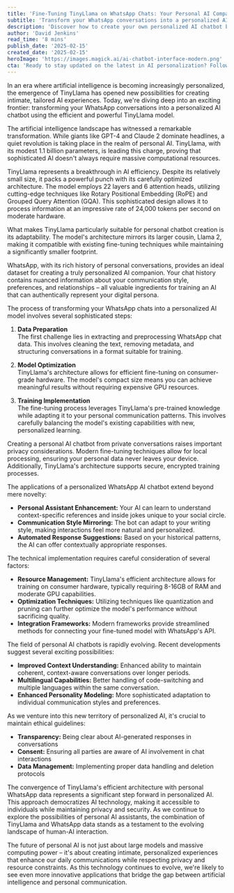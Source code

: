 ```yaml
---
title: 'Fine-Tuning TinyLlama on WhatsApp Chats: Your Personal AI Companion Awaits'
subtitle: 'Transform your WhatsApp conversations into a personalized AI chatbot using TinyLlama'
description: 'Discover how to create your own personalized AI chatbot by fine-tuning TinyLlama on your WhatsApp conversations. This innovative approach combines efficient AI technology with personal data to create a unique digital companion while maintaining privacy and security.'
author: 'David Jenkins'
read_time: '8 mins'
publish_date: '2025-02-15'
created_date: '2025-02-15'
heroImage: 'https://images.magick.ai/ai-chatbot-interface-modern.png'
cta: 'Ready to stay updated on the latest in AI personalization? Follow us on LinkedIn for cutting-edge insights on TinyLlama, personal AI development, and more transformative tech innovations.'
---
```


In an era where artificial intelligence is becoming increasingly personalized, the emergence of TinyLlama has opened new possibilities for creating intimate, tailored AI experiences. Today, we're diving deep into an exciting frontier: transforming your WhatsApp conversations into a personalized AI chatbot using the efficient and powerful TinyLlama model.

The artificial intelligence landscape has witnessed a remarkable transformation. While giants like GPT-4 and Claude 2 dominate headlines, a quiet revolution is taking place in the realm of personal AI. TinyLlama, with its modest 1.1 billion parameters, is leading this charge, proving that sophisticated AI doesn't always require massive computational resources.

TinyLlama represents a breakthrough in AI efficiency. Despite its relatively small size, it packs a powerful punch with its carefully optimized architecture. The model employs 22 layers and 6 attention heads, utilizing cutting-edge techniques like Rotary Positional Embedding (RoPE) and Grouped Query Attention (GQA). This sophisticated design allows it to process information at an impressive rate of 24,000 tokens per second on moderate hardware.

What makes TinyLlama particularly suitable for personal chatbot creation is its adaptability. The model's architecture mirrors its larger cousin, Llama 2, making it compatible with existing fine-tuning techniques while maintaining a significantly smaller footprint.

WhatsApp, with its rich history of personal conversations, provides an ideal dataset for creating a truly personalized AI companion. Your chat history contains nuanced information about your communication style, preferences, and relationships – all valuable ingredients for training an AI that can authentically represent your digital persona.

The process of transforming your WhatsApp chats into a personalized AI model involves several sophisticated steps:

1. **Data Preparation**  
   The first challenge lies in extracting and preprocessing WhatsApp chat data. This involves cleaning the text, removing metadata, and structuring conversations in a format suitable for training.

2. **Model Optimization**  
   TinyLlama's architecture allows for efficient fine-tuning on consumer-grade hardware. The model's compact size means you can achieve meaningful results without requiring expensive GPU resources.

3. **Training Implementation**  
   The fine-tuning process leverages TinyLlama's pre-trained knowledge while adapting it to your personal communication patterns. This involves carefully balancing the model's existing capabilities with new, personalized learning.

Creating a personal AI chatbot from private conversations raises important privacy considerations. Modern fine-tuning techniques allow for local processing, ensuring your personal data never leaves your device. Additionally, TinyLlama's architecture supports secure, encrypted training processes.

The applications of a personalized WhatsApp AI chatbot extend beyond mere novelty:

- **Personal Assistant Enhancement:** Your AI can learn to understand context-specific references and inside jokes unique to your social circle.
- **Communication Style Mirroring:** The bot can adapt to your writing style, making interactions feel more natural and personalized.
- **Automated Response Suggestions:** Based on your historical patterns, the AI can offer contextually appropriate responses.

The technical implementation requires careful consideration of several factors:

- **Resource Management:** TinyLlama's efficient architecture allows for training on consumer hardware, typically requiring 8-16GB of RAM and moderate GPU capabilities.
- **Optimization Techniques:** Utilizing techniques like quantization and pruning can further optimize the model's performance without sacrificing quality.
- **Integration Frameworks:** Modern frameworks provide streamlined methods for connecting your fine-tuned model with WhatsApp's API.

The field of personal AI chatbots is rapidly evolving. Recent developments suggest several exciting possibilities:

- **Improved Context Understanding:** Enhanced ability to maintain coherent, context-aware conversations over longer periods.
- **Multilingual Capabilities:** Better handling of code-switching and multiple languages within the same conversation.
- **Enhanced Personality Modeling:** More sophisticated adaptation to individual communication styles and preferences.

As we venture into this new territory of personalized AI, it's crucial to maintain ethical guidelines:

- **Transparency:** Being clear about AI-generated responses in conversations
- **Consent:** Ensuring all parties are aware of AI involvement in chat interactions
- **Data Management:** Implementing proper data handling and deletion protocols

The convergence of TinyLlama's efficient architecture with personal WhatsApp data represents a significant step forward in personalized AI. This approach democratizes AI technology, making it accessible to individuals while maintaining privacy and security. As we continue to explore the possibilities of personal AI assistants, the combination of TinyLlama and WhatsApp data stands as a testament to the evolving landscape of human-AI interaction.

The future of personal AI is not just about large models and massive computing power – it's about creating intimate, personalized experiences that enhance our daily communications while respecting privacy and resource constraints. As this technology continues to evolve, we're likely to see even more innovative applications that bridge the gap between artificial intelligence and personal communication.